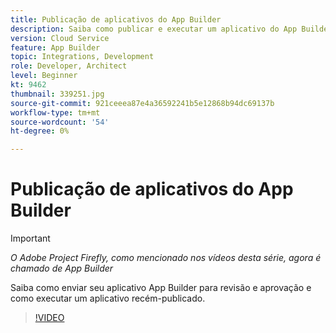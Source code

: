 ```yaml
---
title: Publicação de aplicativos do App Builder
description: Saiba como publicar e executar um aplicativo do App Builder.
version: Cloud Service
feature: App Builder
topic: Integrations, Development
role: Developer, Architect
level: Beginner
kt: 9462
thumbnail: 339251.jpg
source-git-commit: 921ceeea87e4a36592241b5e12868b94dc69137b
workflow-type: tm+mt
source-wordcount: '54'
ht-degree: 0%

---
```



# Publicação de aplicativos do App Builder

>[!IMPORTANT]
>
> _O Adobe Project Firefly, como mencionado nos vídeos desta série, agora é chamado de App Builder_

Saiba como enviar seu aplicativo App Builder para revisão e aprovação e como executar um aplicativo recém-publicado.

>[!VIDEO](https://video.tv.adobe.com/v/339251/?quality=12&learn=on)
